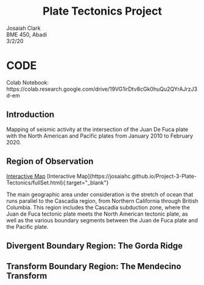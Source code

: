 # <div align=center> Plate Tectonics Project </div>

Josaiah Clark<br>
BME 450, Abadi<br>
3/2/20<br>

<h1>CODE</h1>
Colab Notebook: https://colab.research.google.com/drive/19VG1irDtv8cGk0huQu2QYrAJrzJ3d-em <br>

## Introduction
Mapping of seismic activity at the intersection of the Juan De Fuca plate with the North American and Pacific plates from January 2010 to February 2020.

<h2>Region of Observation</h2>
<a href="https://josaiahc.github.io/Project-3-Plate-Tectonics/fullSet.html" target="_blank">Interactive Map</a> 
[Interactive Map](https://josaiahc.github.io/Project-3-Plate-Tectonics/fullSet.html){:target="_blank"}
<p>
The main geographic area under consideration is the stretch of ocean that runs parallel to the Cascadia region, from Northern California through British Columbia. This region includes the Cascadia subduction zone, where the Juan de Fuca tectonic plate meets the North American tectonic plate, as well as the various boundary segments between the Juan de Fuca plate and the Pacific plate.
</p>

<h2>Divergent Boundary Region: The Gorda Ridge</h2>


<h2>Transform Boundary Region: The Mendecino Transform</h2>
